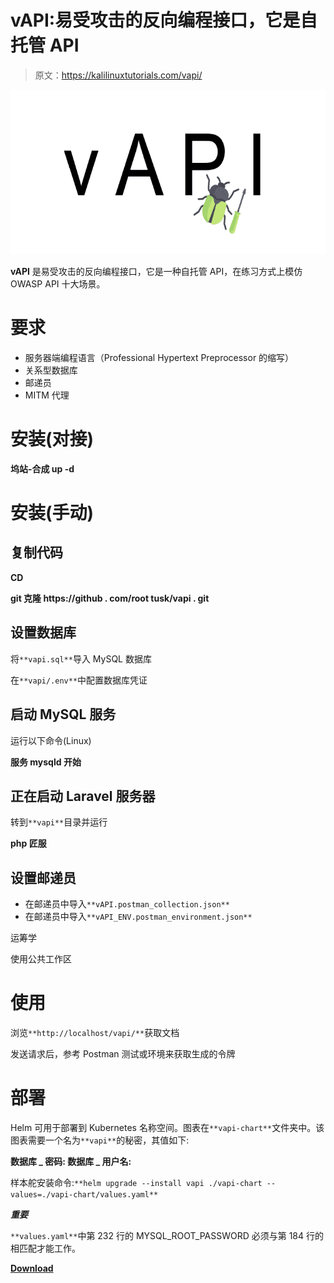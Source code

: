# vAPI:易受攻击的反向编程接口，它是自托管 API

> 原文：<https://kalilinuxtutorials.com/vapi/>

[![](img//a65a9ea3f6311f39cd44e1776649a94d.png)](https://blogger.googleusercontent.com/img/b/R29vZ2xl/AVvXsEhb3WlxBnia8og6ex_NQ3zFofyBJX0wbPsTCvNqdcHEtuSo7kMvV9w44vSD6p3wzkYuzxpbb1OQtbF7qfV0HaOdqbZjECFpO5i_0mEV4tOvkzfb5z8EJNbQOAw_tO_mc1YW2mJlTUt1l1ZNBApyCJphEPafrryo-CltQr_Cainog3fA211RHTS684tm/s728/vapi_logo%20(1).png)

**vAPI** 是易受攻击的反向编程接口，它是一种自托管 API，在练习方式上模仿 OWASP API 十大场景。

# 要求

*   服务器端编程语言（Professional Hypertext Preprocessor 的缩写）
*   关系型数据库
*   邮递员
*   MITM 代理

# 安装(对接)

**坞站-合成 up -d**

# 安装(手动)

## 复制代码

**CD<your-hosting-directory>**

**git 克隆 https://github . com/root tusk/vapi . git**

## 设置数据库

将`**vapi.sql**`导入 MySQL 数据库

在`**vapi/.env**`中配置数据库凭证

## 启动 MySQL 服务

运行以下命令(Linux)

**服务 mysqld 开始**

## 正在启动 Laravel 服务器

转到`**vapi**`目录并运行

**php 匠服**

## 设置邮递员

*   在邮递员中导入`**vAPI.postman_collection.json**`
*   在邮递员中导入`**vAPI_ENV.postman_environment.json**`

运筹学

使用公共工作区

# 使用

浏览`**http://localhost/vapi/**`获取文档

发送请求后，参考 Postman 测试或环境来获取生成的令牌

# 部署

Helm 可用于部署到 Kubernetes 名称空间。图表在`**vapi-chart**`文件夹中。该图表需要一个名为`**vapi**`的秘密，其值如下:

**数据库 _ 密码:
数据库 _ 用户名:**

样本舵安装命令:`**helm upgrade --install vapi ./vapi-chart --values=./vapi-chart/values.yaml**`

***重要***

`**values.yaml**`中第 232 行的 MYSQL_ROOT_PASSWORD 必须与第 184 行的相匹配才能工作。

[**Download**](https://github.com/roottusk/vapi)